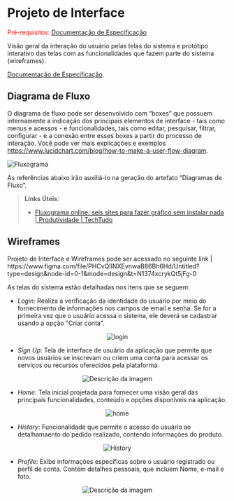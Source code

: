 
# Projeto de Interface

<span style="color:red">Pré-requisitos: <a href="2-Especificação do Projeto.md"> Documentação de Especificação</a></span>

Visão geral da interação do usuário pelas telas do sistema e protótipo interativo das telas com as funcionalidades que fazem parte do sistema (wireframes).

  <a href="2-Especificação do Projeto.md"> Documentação de Especificação</a>.

## Diagrama de Fluxo

O diagrama de fluxo pode ser desenvolvido com “boxes” que possuem internamente a indicação dos principais elementos de interface - tais como menus e acessos - e funcionalidades, tais como editar, pesquisar, filtrar, configurar - e a conexão entre esses boxes a partir do processo de interação. Você pode ver mais explicações e exemplos https://www.lucidchart.com/blog/how-to-make-a-user-flow-diagram.

![Fluxograma](img/Fluxograma.png)

As referências abaixo irão auxiliá-lo na geração do artefato “Diagramas de Fluxo”.

> **Links Úteis**:
> - [Fluxograma online: seis sites para fazer gráfico sem instalar nada | Produtividade | TechTudo](https://www.techtudo.com.br/listas/2019/03/fluxograma-online-seis-sites-para-fazer-grafico-sem-instalar-nada.ghtml)

## Wireframes

<p> Projeto de Interface e Wireframes pode ser acessado no seguinte link | https://www.figma.com/file/PHCvQIINXEvnwaB86Bh6Hd/Untitled?type=design&node-id=0-1&mode=design&t=N1374xcrykQt5jFg-0 </p>

As telas do sistema estão detalhadas nos itens que se seguem:

- *Login*: Realiza a verificação da identidade do usuário por meio do fornecimento de informações nos campos de email e senha. Se for a primeira vez que o usuário acessa o sistema, ele deverá se cadastrar usando a opção "Criar conta".

<p align="center">
      <img src="https://github.com/ICEI-PUC-Minas-PMV-ADS/pmv-ads-2023-2-e3-proj-mov-t3-pmv-ads-2023-2-e3-proj-mov-t3-grupo5/blob/main/docs/img/LOGIN%20WIREFRAME.PNG" alt="login">
</p>

- *Sign Up*: Tela de interface de usuário da aplicação que permite que novos usuários se inscrevam ou criem uma conta para acessar os serviços ou recursos oferecidos pela plataforma. 

<p align="center">
         <img src="https://github.com/ICEI-PUC-Minas-PMV-ADS/pmv-ads-2023-2-e3-proj-mov-t3-pmv-ads-2023-2-e3-proj-mov-t3-grupo5/blob/main/docs/img/SIGN%20UP%20WIREFRAME.PNG" alt="Descrição da imagem">
</p>
    
- *Home*: Tela inicial projetada para fornecer uma visão geral das principais funcionalidades, conteúdo e opções disponíveis na aplicação.

<p align="center"><img src="https://github.com/ICEI-PUC-Minas-PMV-ADS/pmv-ads-2023-2-e3-proj-mov-t3-pmv-ads-2023-2-e3-proj-mov-t3-grupo5/blob/main/docs/img/HOME%20WIREFRAME.PNG" alt="home"> </p>

- *History*: Funcionalidade que permite o acesso do usuário ao detalhamaento do pedido realizado, contendo informações do produto.

<p align="center">
       <img src="https://github.com/ICEI-PUC-Minas-PMV-ADS/pmv-ads-2023-2-e3-proj-mov-t3-pmv-ads-2023-2-e3-proj-mov-t3-grupo5/blob/main/docs/img/HISTORY%20WIREFRAME.PNG" alt="History">
</p>

-  *Profile*: Exibe informações específicas sobre o usuário registrado ou perfil de conta. Contém detalhes pessoais, que incluem Nome, e-mail e foto.

<p align="center">
       <img src="https://github.com/ICEI-PUC-Minas-PMV-ADS/pmv-ads-2023-2-e3-proj-mov-t3-pmv-ads-2023-2-e3-proj-mov-t3-grupo5/blob/main/docs/img/PROFILE%20WIREFRAME.PNG" alt="Descrição da imagem">
</p>
